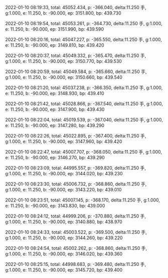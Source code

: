 2022-01-10 08:19:33, total: 45052.434, p: -366.040, delta:11.250 手, g:1.000, e: 11.250, b: -90.000, ep: 3151.800, bp: 439.730

2022-01-10 08:19:54, total: 45053.261, p: -364.730, delta:11.250 手, g:1.000, e: 11.250, b: -90.000, ep: 3151.990, bp: 439.590

2022-01-10 08:20:16, total: 45047.227, p: -365.550, delta:11.250 手, g:1.000, e: 11.250, b: -90.000, ep: 3149.810, bp: 439.420

2022-01-10 08:20:37, total: 45049.332, p: -365.470, delta:11.250 手, g:1.000, e: 11.250, b: -90.000, ep: 3150.770, bp: 439.530

2022-01-10 08:20:59, total: 45049.584, p: -365.660, delta:11.250 手, g:1.000, e: 11.250, b: -90.000, ep: 3150.660, bp: 439.540

2022-01-10 08:21:20, total: 45037.238, p: -366.350, delta:11.250 手, g:1.000, e: 11.250, b: -90.000, ep: 3148.930, bp: 439.410

2022-01-10 08:21:42, total: 45028.866, p: -367.540, delta:11.250 手, g:1.000, e: 11.250, b: -90.000, ep: 3147.900, bp: 439.430

2022-01-10 08:22:04, total: 45019.539, p: -367.040, delta:11.250 手, g:1.000, e: 11.250, b: -90.000, ep: 3147.280, bp: 439.290

2022-01-10 08:22:26, total: 45022.895, p: -367.400, delta:11.250 手, g:1.000, e: 11.250, b: -90.000, ep: 3147.960, bp: 439.420

2022-01-10 08:22:47, total: 45007.707, p: -368.050, delta:11.250 手, g:1.000, e: 11.250, b: -90.000, ep: 3146.270, bp: 439.290

2022-01-10 08:23:09, total: 44995.557, p: -369.820, delta:11.250 手, g:1.000, e: 11.250, b: -90.000, ep: 3144.020, bp: 439.230

2022-01-10 08:23:30, total: 45006.732, p: -368.860, delta:11.250 手, g:1.000, e: 11.250, b: -90.000, ep: 3143.220, bp: 439.010

2022-01-10 08:23:51, total: 45007.145, p: -368.170, delta:11.250 手, g:1.000, e: 11.250, b: -90.000, ep: 3143.830, bp: 439.000

2022-01-10 08:24:12, total: 44999.206, p: -370.880, delta:11.250 手, g:1.000, e: 11.250, b: -90.000, ep: 3140.880, bp: 438.970

2022-01-10 08:24:33, total: 45003.522, p: -369.500, delta:11.250 手, g:1.000, e: 11.250, b: -90.000, ep: 3144.260, bp: 439.220

2022-01-10 08:24:54, total: 45002.262, p: -368.860, delta:11.250 手, g:1.000, e: 11.250, b: -90.000, ep: 3146.020, bp: 439.360

2022-01-10 08:25:15, total: 44998.683, p: -369.480, delta:11.250 手, g:1.000, e: 11.250, b: -90.000, ep: 3145.720, bp: 439.400